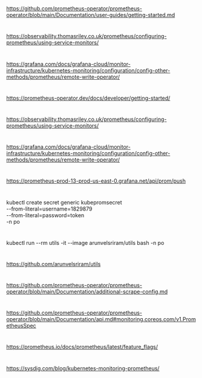 #
https://github.com/prometheus-operator/prometheus-operator/blob/main/Documentation/user-guides/getting-started.md
#
https://observability.thomasriley.co.uk/prometheus/configuring-prometheus/using-service-monitors/
#
https://grafana.com/docs/grafana-cloud/monitor-infrastructure/kubernetes-monitoring/configuration/config-other-methods/prometheus/remote-write-operator/
#
https://prometheus-operator.dev/docs/developer/getting-started/
#
https://observability.thomasriley.co.uk/prometheus/configuring-prometheus/using-service-monitors/
#
https://grafana.com/docs/grafana-cloud/monitor-infrastructure/kubernetes-monitoring/configuration/config-other-methods/prometheus/remote-write-operator/
#
https://prometheus-prod-13-prod-us-east-0.grafana.net/api/prom/push
#
kubectl create secret generic kubepromsecret \
  --from-literal=username=1829879\
 --from-literal=password=token\
 -n po
#
kubectl run --rm utils -it --image arunvelsriram/utils bash -n po
#
https://github.com/arunvelsriram/utils
#
https://github.com/prometheus-operator/prometheus-operator/blob/main/Documentation/additional-scrape-config.md
#
https://github.com/prometheus-operator/prometheus-operator/blob/main/Documentation/api.md#monitoring.coreos.com/v1.PrometheusSpec
#
https://prometheus.io/docs/prometheus/latest/feature_flags/
#
https://sysdig.com/blog/kubernetes-monitoring-prometheus/
